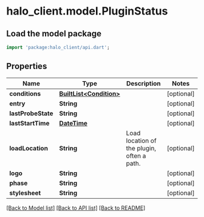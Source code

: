 # halo_client.model.PluginStatus

## Load the model package
```dart
import 'package:halo_client/api.dart';
```

## Properties
Name | Type | Description | Notes
------------ | ------------- | ------------- | -------------
**conditions** | [**BuiltList&lt;Condition&gt;**](Condition.md) |  | [optional] 
**entry** | **String** |  | [optional] 
**lastProbeState** | **String** |  | [optional] 
**lastStartTime** | [**DateTime**](DateTime.md) |  | [optional] 
**loadLocation** | **String** | Load location of the plugin, often a path. | [optional] 
**logo** | **String** |  | [optional] 
**phase** | **String** |  | [optional] 
**stylesheet** | **String** |  | [optional] 

[[Back to Model list]](../README.md#documentation-for-models) [[Back to API list]](../README.md#documentation-for-api-endpoints) [[Back to README]](../README.md)


